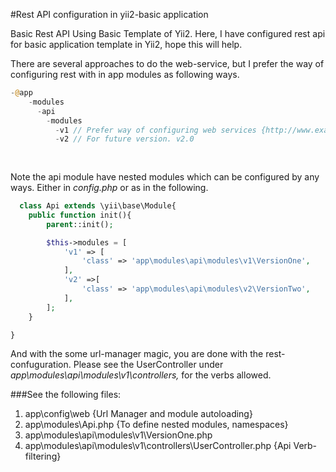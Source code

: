 #Rest API configuration in yii2-basic application


Basic Rest API Using Basic Template of Yii2.
Here, I have configured rest api for basic application template in Yii2, hope this will help.

There are several approaches to do the web-service, but I prefer the way of configuring rest with in app modules as following ways.
```php
-@app
    -modules
      -api
        -modules
          -v1 // Prefer way of configuring web services {http://www.example.com/api/v1/someController/someAction}
          -v2 // For future version. v2.0
          
  
  ```        
  Note the api module have nested modules which can be configured by any ways. Either in *config.php* or as in the following.
```php
  class Api extends \yii\base\Module{
    public function init(){
        parent::init();

        $this->modules = [
            'v1' => [
                'class' => 'app\modules\api\modules\v1\VersionOne',
            ],
            'v2' =>[
                'class' => 'app\modules\api\modules\v2\VersionTwo',
            ],
        ];
    }

}
```
And with the some url-manager magic, you are done with the rest-confuguration. 
Please see the UserController under 
*app\modules\api\modules\v1\controllers,* 
for the verbs allowed.

###See the following files:

1. app\config\web {Url Manager and module autoloading}
2. app\modules\Api.php {To define nested modules, namespaces}
3. app\modules\api\modules\v1\VersionOne.php
4. app\modules\api\modules\v1\controllers\UserController.php {Api Verb-filtering}










